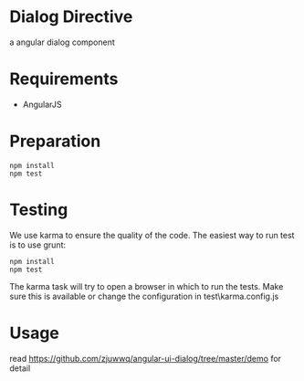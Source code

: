 # Dialog Directive

a angular dialog component

# Requirements

- AngularJS

# Preparation

    npm install
    npm test

# Testing

We use karma to ensure the quality of the code.  The easiest way to run test is to use grunt:

    npm install
    npm test

The karma task will try to open a browser in which to run the tests. Make sure this is available or change the configuration in test\karma.config.js

# Usage

read https://github.com/zjuwwq/angular-ui-dialog/tree/master/demo for detail
